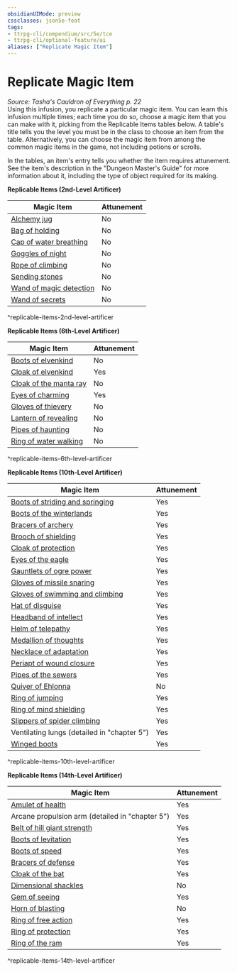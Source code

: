 ```yaml
---
obsidianUIMode: preview
cssclasses: json5e-feat
tags:
- ttrpg-cli/compendium/src/5e/tce
- ttrpg-cli/optional-feature/ai
aliases: ["Replicate Magic Item"]
---
```

# Replicate Magic Item
*Source: Tasha's Cauldron of Everything p. 22*  
Using this infusion, you replicate a particular magic item. You can learn this infusion multiple times; each time you do so, choose a magic item that you can make with it, picking from the Replicable Items tables below. A table's title tells you the level you must be in the class to choose an item from the table. Alternatively, you can choose the magic item from among the common magic items in the game, not including potions or scrolls.

In the tables, an item's entry tells you whether the item requires attunement. See the item's description in the "Dungeon Master's Guide" for more information about it, including the type of object required for its making.

**Replicable Items (2nd-Level Artificer)**

| Magic Item | Attunement |
|------------|------------|
| [Alchemy jug](2-Mechanics/CLI/items/alchemy-jug-xdmg.md) | No |
| [Bag of holding](2-Mechanics/CLI/items/bag-of-holding-xdmg.md) | No |
| [Cap of water breathing](2-Mechanics/CLI/items/cap-of-water-breathing-xdmg.md) | No |
| [Goggles of night](2-Mechanics/CLI/items/goggles-of-night-xdmg.md) | No |
| [Rope of climbing](2-Mechanics/CLI/items/rope-of-climbing-xdmg.md) | No |
| [Sending stones](2-Mechanics/CLI/items/sending-stones-xdmg.md) | No |
| [Wand of magic detection](2-Mechanics/CLI/items/wand-of-magic-detection-xdmg.md) | No |
| [Wand of secrets](2-Mechanics/CLI/items/wand-of-secrets-xdmg.md) | No |
^replicable-items-2nd-level-artificer

**Replicable Items (6th-Level Artificer)**

| Magic Item | Attunement |
|------------|------------|
| [Boots of elvenkind](2-Mechanics/CLI/items/boots-of-elvenkind-xdmg.md) | No |
| [Cloak of elvenkind](2-Mechanics/CLI/items/cloak-of-elvenkind-xdmg.md) | Yes |
| [Cloak of the manta ray](2-Mechanics/CLI/items/cloak-of-the-manta-ray-xdmg.md) | No |
| [Eyes of charming](2-Mechanics/CLI/items/eyes-of-charming-xdmg.md) | Yes |
| [Gloves of thievery](2-Mechanics/CLI/items/gloves-of-thievery-xdmg.md) | No |
| [Lantern of revealing](2-Mechanics/CLI/items/lantern-of-revealing-xdmg.md) | No |
| [Pipes of haunting](2-Mechanics/CLI/items/pipes-of-haunting-xdmg.md) | No |
| [Ring of water walking](2-Mechanics/CLI/items/ring-of-water-walking-xdmg.md) | No |
^replicable-items-6th-level-artificer

**Replicable Items (10th-Level Artificer)**

| Magic Item | Attunement |
|------------|------------|
| [Boots of striding and springing](2-Mechanics/CLI/items/boots-of-striding-and-springing-xdmg.md) | Yes |
| [Boots of the winterlands](2-Mechanics/CLI/items/boots-of-the-winterlands-xdmg.md) | Yes |
| [Bracers of archery](2-Mechanics/CLI/items/bracers-of-archery-xdmg.md) | Yes |
| [Brooch of shielding](2-Mechanics/CLI/items/brooch-of-shielding-xdmg.md) | Yes |
| [Cloak of protection](2-Mechanics/CLI/items/cloak-of-protection-xdmg.md) | Yes |
| [Eyes of the eagle](2-Mechanics/CLI/items/eyes-of-the-eagle-xdmg.md) | Yes |
| [Gauntlets of ogre power](2-Mechanics/CLI/items/gauntlets-of-ogre-power-xdmg.md) | Yes |
| [Gloves of missile snaring](2-Mechanics/CLI/items/gloves-of-missile-snaring-xdmg.md) | Yes |
| [Gloves of swimming and climbing](2-Mechanics/CLI/items/gloves-of-swimming-and-climbing-xdmg.md) | Yes |
| [Hat of disguise](2-Mechanics/CLI/items/hat-of-disguise-xdmg.md) | Yes |
| [Headband of intellect](2-Mechanics/CLI/items/headband-of-intellect-xdmg.md) | Yes |
| [Helm of telepathy](2-Mechanics/CLI/items/helm-of-telepathy-xdmg.md) | Yes |
| [Medallion of thoughts](2-Mechanics/CLI/items/medallion-of-thoughts-xdmg.md) | Yes |
| [Necklace of adaptation](2-Mechanics/CLI/items/necklace-of-adaptation-xdmg.md) | Yes |
| [Periapt of wound closure](2-Mechanics/CLI/items/periapt-of-wound-closure-xdmg.md) | Yes |
| [Pipes of the sewers](2-Mechanics/CLI/items/pipes-of-the-sewers-xdmg.md) | Yes |
| [Quiver of Ehlonna](2-Mechanics/CLI/items/quiver-of-ehlonna-xdmg.md) | No |
| [Ring of jumping](2-Mechanics/CLI/items/ring-of-jumping-xdmg.md) | Yes |
| [Ring of mind shielding](2-Mechanics/CLI/items/ring-of-mind-shielding-xdmg.md) | Yes |
| [Slippers of spider climbing](2-Mechanics/CLI/items/slippers-of-spider-climbing-xdmg.md) | Yes |
| Ventilating lungs (detailed in "chapter 5") | Yes |
| [Winged boots](2-Mechanics/CLI/items/winged-boots-xdmg.md) | Yes |
^replicable-items-10th-level-artificer

**Replicable Items (14th-Level Artificer)**

| Magic Item | Attunement |
|------------|------------|
| [Amulet of health](2-Mechanics/CLI/items/amulet-of-health-xdmg.md) | Yes |
| Arcane propulsion arm (detailed in "chapter 5") | Yes |
| [Belt of hill giant strength](2-Mechanics/CLI/items/belt-of-hill-giant-strength-xdmg.md) | Yes |
| [Boots of levitation](2-Mechanics/CLI/items/boots-of-levitation-xdmg.md) | Yes |
| [Boots of speed](2-Mechanics/CLI/items/boots-of-speed-xdmg.md) | Yes |
| [Bracers of defense](2-Mechanics/CLI/items/bracers-of-defense-xdmg.md) | Yes |
| [Cloak of the bat](2-Mechanics/CLI/items/cloak-of-the-bat-xdmg.md) | Yes |
| [Dimensional shackles](2-Mechanics/CLI/items/dimensional-shackles-xdmg.md) | No |
| [Gem of seeing](2-Mechanics/CLI/items/gem-of-seeing-xdmg.md) | Yes |
| [Horn of blasting](2-Mechanics/CLI/items/horn-of-blasting-xdmg.md) | No |
| [Ring of free action](2-Mechanics/CLI/items/ring-of-free-action-xdmg.md) | Yes |
| [Ring of protection](2-Mechanics/CLI/items/ring-of-protection-xdmg.md) | Yes |
| [Ring of the ram](2-Mechanics/CLI/items/ring-of-the-ram-xdmg.md) | Yes |
^replicable-items-14th-level-artificer